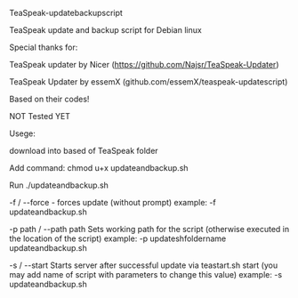 TeaSpeak-updatebackupscript

TeaSpeak update and backup script for Debian linux

Special thanks for:

TeaSpeak updater by Nicer (https://github.com/Najsr/TeaSpeak-Updater)

TeaSpeak Updater by essemX (github.com/essemX/teaspeak-updatescript)

Based on their codes!

NOT Tested YET

Usege:

download into based of TeaSpeak folder

Add command: chmod u+x updateandbackup.sh

Run ./updateandbackup.sh

-f / --force - forces update (without prompt) example: -f updateandbackup.sh

-p path / --path path Sets working path for the script (otherwise executed in the location of the script) example: -p updateshfoldername updateandbackup.sh

-s / --start Starts server after successful update via teastart.sh start (you may add name of script with parameters to change this value) example: -s updateandbackup.sh
